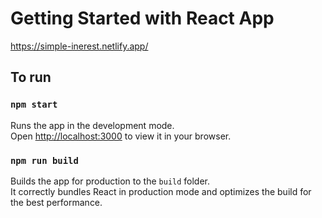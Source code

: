 # Getting Started with React App

https://simple-inerest.netlify.app/

## To run

### `npm start`

Runs the app in the development mode.  
Open [http://localhost:3000](http://localhost:3000) to view it in your browser.

### `npm run build`

Builds the app for production to the `build` folder.  
It correctly bundles React in production mode and optimizes the build for the best performance.
